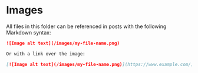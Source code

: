 # Images

All files in this folder can be referenced in posts with the following Markdown syntax:

```markdown
![Image alt text](/images/my-file-name.png)

Or with a link over the image:

[![Image alt text](/images/my-file-name.png)](https://www.example.com/)
```
